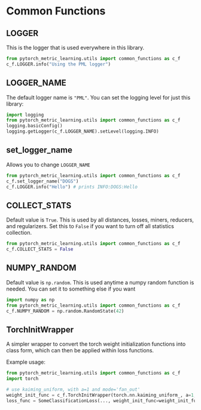 # Common Functions

## LOGGER
This is the logger that is used everywhere in this library.
```python
from pytorch_metric_learning.utils import common_functions as c_f
c_f.LOGGER.info("Using the PML logger")
```

## LOGGER_NAME
The default logger name is ```"PML"```. You can set the logging level for just this library:
```python
import logging
from pytorch_metric_learning.utils import common_functions as c_f
logging.basicConfig()
logging.getLogger(c_f.LOGGER_NAME).setLevel(logging.INFO)
```

## set_logger_name
Allows you to change ```LOGGER_NAME```
```python
from pytorch_metric_learning.utils import common_functions as c_f
c_f.set_logger_name("DOGS")
c_f.LOGGER.info("Hello") # prints INFO:DOGS:Hello
```

## COLLECT_STATS
Default value is ```True```. This is used by all distances, losses, miners, reducers, and regularizers. Set this to ```False``` if you want to turn off all statistics collection.
```python
from pytorch_metric_learning.utils import common_functions as c_f
c_f.COLLECT_STATS = False
```

## NUMPY_RANDOM
Default value is ```np.random```. This is used anytime a numpy random function is needed. You can set it to something else if you want
```python
import numpy as np
from pytorch_metric_learning.utils import common_functions as c_f
c_f.NUMPY_RANDOM = np.random.RandomState(42)
```


## TorchInitWrapper
A simpler wrapper to convert the torch weight initialization functions into class form, which can then be applied within loss functions. 

Example usage:
```python
from pytorch_metric_learning.utils import common_functions as c_f
import torch

# use kaiming_uniform, with a=1 and mode='fan_out'
weight_init_func = c_f.TorchInitWrapper(torch.nn.kaiming_uniform_, a=1, mode='fan_out')
loss_func = SomeClassificationLoss(..., weight_init_func=weight_init_func)
```